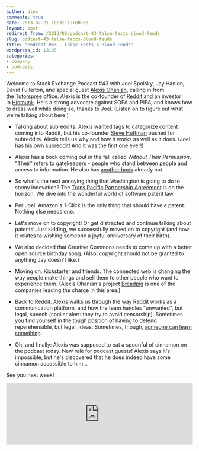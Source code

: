 ```yaml
---
author: alex
comments: true
date: 2013-02-21 18:31:19+00:00
layout: post
redirect_from: /2013/02/podcast-43-false-facts-blood-feuds
slug: podcast-43-false-facts-blood-feuds
title: 'Podcast #43 - False Facts & Blood Feuds'
wordpress_id: 13165
categories:
- company
- podcasts
---
```


Welcome to Stack Exchange Podcast #43 with Joel Spolsky, Jay Hanlon, David Fullerton, and special guest [Alexis Ohanian](http://alexisohanian.com/), calling in from the [Tutorspree](http://www.tutorspree.com/) office. Alexis is the co-founder of [Reddit](http://reddit.com/) and an investor in [Hipmunk](http://hipmunk.com/). He's a strong advocate against SOPA and PIPA, and knows how to dress well while doing so, thanks to Joel. (Listen on to figure out what we're talking about here.)



	
  * Talking about subreddits: Alexis wanted tags to categorize content coming into Reddit, but his co-founder [Steve Huffman](http://www.reddit.com/user/spez) pushed for subreddits. Alexis tells us why and how it works as well as it does. (Joel has [his own subreddit!](http://www.reddit.com/r/joel) And it was the first one ever!)

	
  * Alexis has a book coming out in the fall called _Without Their Permission_. "Their" refers to gatekeepers - people who stand between people and access to information. He also has [another book](http://www.hyperink.com/Make-Something-People-Love-Lessons-From-A-Startup-Guy-b1478) already out.

	
  * So what's the next annoying thing that Washington is going to do to stymy innovation? The [Trans Pacific Partnership Agreement](https://www.eff.org/issues/tpp) is on the horizon. We dive into the wonderful world of software patent law.

	
  * Per Joel: Amazon's 1-Click is the only thing that should have a patent. Nothing else needs one.

	
  * Let's move on to copyright! Or get distracted and continue talking about patents! Just kidding, we successfully moved on to copyright (and how it relates to wishing someone a joyful anniversary of their birth).

	
  * We also decided that Creative Commons needs to come up with a better open source birthday song. (Also, copyright should not be granted to anything Jay doesn't like.)

	
  * Moving on: Kickstarter and friends. The connected web is changing the way people make things and sell them to other people who want to experience them. (Alexis Ohanian's project [Breadpig](http://breadpig.com/) is one of the companies leading the charge in this area.)

	
  * Back to Reddit. Alexis walks us through the way Reddit works as a communication platform, and how the team handles "unwanted", but legal, speech (spoiler alert: they try to avoid censorship). Sometimes you find yourself in the tough position of having to defend reperehensible, but legal, ideas. Sometimes, though, [someone can learn something](http://jezebel.com/5946643/reddit-users-attempt-to-shame-sikh-woman-get-righteously-schooled).

	
  * Oh, and finally: Alexis was supposed to eat a spoonful of cinnamon on the podcast today. New rule for podcast guests! Alexis says it's impossible, but he's discovered that he does indeed have some cinnamon accessible to him…


See you next week!





<iframe width="100%" height="166" scrolling="no" frameborder="no" src="http://w.soundcloud.com/player/?url=http%3A%2F%2Fapi.soundcloud.com%2Ftracks%2F80236224&#038;show_artwork=true"></iframe><br />